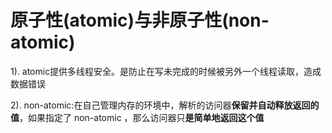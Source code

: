 # 原子性(atomic)与非原子性(non-atomic)

1). atomic提供多线程安全。是防止在写未完成的时候被另外一个线程读取，造成数据错误

2). non-atomic:在自己管理内存的环境中，解析的访问器**保留并自动释放返回的值**，如果指定了 non-atomic ，那么访问器只**是简单地返回这个值**
